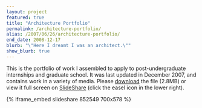 ```yaml
---
layout: project
featured: true
title: "Architecture Portfolio"
permalink: /architecture-portfolio/
alias: /2007/06/26/architecture-portfolio/
end_date: 2008-12-17
blurb: "\"Here I dreamt I was an architect.\""
show_blurb: true
---
```

This is the portfolio of work I assembled to apply to post-undergraduate internships and graduate school. It was last updated in December 2007, and contains work in a variety of media. Please [download][1] the file (2.8MB) or view it full screen on [SlideShare][2] (click the easel icon in the lower right).  

{% iframe_embed slideshare 852549 700x578 %}

 [1]: /Lehrburger_Portfolio_web.pdf
 [2]: http://www.slideshare.net/lehrblogger/architecture-portfolio-presentation
